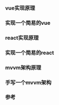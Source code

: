 ### vue实现原理

### 实现一个简易的vue

### react实现原理

### 实现一个简易的react


### mvvm架构原理

### 手写一个mvvm架构


### 参考



